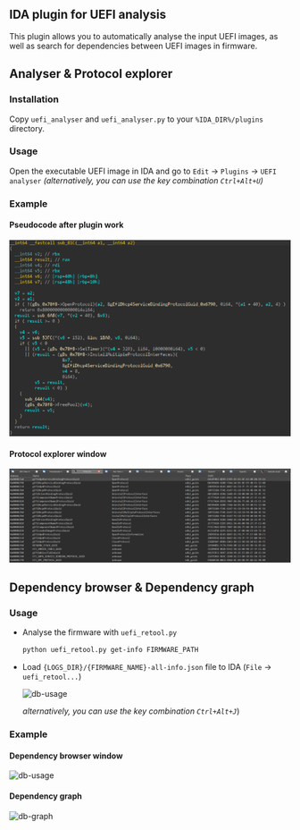 ## IDA plugin for UEFI analysis

This plugin allows you to automatically analyse the input UEFI images, as well as search for dependencies between UEFI images in firmware.

## Analyser & Protocol explorer

### Installation

Copy `uefi_analyser` and `uefi_analyser.py` to your `%IDA_DIR%/plugins` directory.

### Usage
 
Open the executable UEFI image in IDA and go to `Edit` -> `Plugins` -> `UEFI analyser` *(alternatively, you can use the key combination `Ctrl+Alt+U`)*

### Example

#### Pseudocode after plugin work

![after_analysis](https://raw.githubusercontent.com/yeggor/uefi_retool/master/img/after_analysis.png)

#### Protocol explorer window

![protocols](https://raw.githubusercontent.com/yeggor/uefi_retool/master/img/protocols.png)

## Dependency browser & Dependency graph

### Usage

  * Analyse the firmware with `uefi_retool.py`

    ```bash
    python uefi_retool.py get-info FIRMWARE_PATH
    ```

   * Load `{LOGS_DIR}/{FIRMWARE_NAME}-all-info.json` file to IDA (`File` -> `uefi_retool...`)

      ![db-usage](https://raw.githubusercontent.com/yeggor/uefi_retool/master/img/db-usage.png)

      *alternatively, you can use the key combination `Ctrl+Alt+J`*)

### Example

#### Dependency browser window

![db-usage](https://raw.githubusercontent.com/yeggor/uefi_retool/master/img/depend-browser.png)

#### Dependency graph

![db-graph](https://raw.githubusercontent.com/yeggor/uefi_retool/master/img/depend-graph.png)
